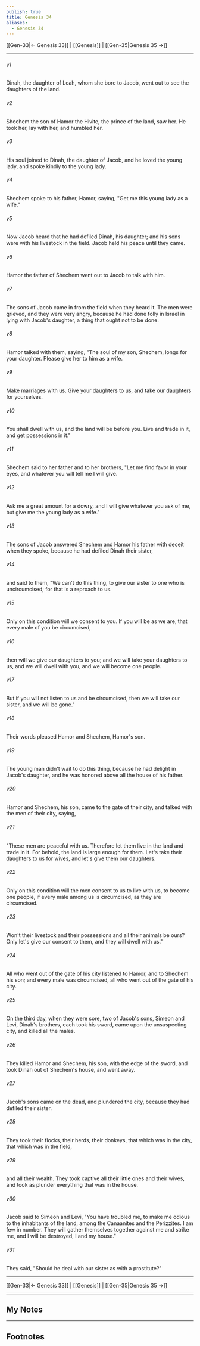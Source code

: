 ```yaml
---
publish: true
title: Genesis 34
aliases:
  - Genesis 34
---
```


[[Gen-33|← Genesis 33]] | [[Genesis]] | [[Gen-35|Genesis 35 →]]
***



###### v1 
Dinah, the daughter of Leah, whom she bore to Jacob, went out to see the daughters of the land. 

###### v2 
Shechem the son of Hamor the Hivite, the prince of the land, saw her. He took her, lay with her, and humbled her. 

###### v3 
His soul joined to Dinah, the daughter of Jacob, and he loved the young lady, and spoke kindly to the young lady. 

###### v4 
Shechem spoke to his father, Hamor, saying, "Get me this young lady as a wife." 

###### v5 
Now Jacob heard that he had defiled Dinah, his daughter; and his sons were with his livestock in the field. Jacob held his peace until they came. 

###### v6 
Hamor the father of Shechem went out to Jacob to talk with him. 

###### v7 
The sons of Jacob came in from the field when they heard it. The men were grieved, and they were very angry, because he had done folly in Israel in lying with Jacob's daughter, a thing that ought not to be done. 

###### v8 
Hamor talked with them, saying, "The soul of my son, Shechem, longs for your daughter. Please give her to him as a wife. 

###### v9 
Make marriages with us. Give your daughters to us, and take our daughters for yourselves. 

###### v10 
You shall dwell with us, and the land will be before you. Live and trade in it, and get possessions in it." 

###### v11 
Shechem said to her father and to her brothers, "Let me find favor in your eyes, and whatever you will tell me I will give. 

###### v12 
Ask me a great amount for a dowry, and I will give whatever you ask of me, but give me the young lady as a wife." 

###### v13 
The sons of Jacob answered Shechem and Hamor his father with deceit when they spoke, because he had defiled Dinah their sister, 

###### v14 
and said to them, "We can't do this thing, to give our sister to one who is uncircumcised; for that is a reproach to us. 

###### v15 
Only on this condition will we consent to you. If you will be as we are, that every male of you be circumcised, 

###### v16 
then will we give our daughters to you; and we will take your daughters to us, and we will dwell with you, and we will become one people. 

###### v17 
But if you will not listen to us and be circumcised, then we will take our sister, and we will be gone." 

###### v18 
Their words pleased Hamor and Shechem, Hamor's son. 

###### v19 
The young man didn't wait to do this thing, because he had delight in Jacob's daughter, and he was honored above all the house of his father. 

###### v20 
Hamor and Shechem, his son, came to the gate of their city, and talked with the men of their city, saying, 

###### v21 
"These men are peaceful with us. Therefore let them live in the land and trade in it. For behold, the land is large enough for them. Let's take their daughters to us for wives, and let's give them our daughters. 

###### v22 
Only on this condition will the men consent to us to live with us, to become one people, if every male among us is circumcised, as they are circumcised. 

###### v23 
Won't their livestock and their possessions and all their animals be ours? Only let's give our consent to them, and they will dwell with us." 

###### v24 
All who went out of the gate of his city listened to Hamor, and to Shechem his son; and every male was circumcised, all who went out of the gate of his city. 

###### v25 
On the third day, when they were sore, two of Jacob's sons, Simeon and Levi, Dinah's brothers, each took his sword, came upon the unsuspecting city, and killed all the males. 

###### v26 
They killed Hamor and Shechem, his son, with the edge of the sword, and took Dinah out of Shechem's house, and went away. 

###### v27 
Jacob's sons came on the dead, and plundered the city, because they had defiled their sister. 

###### v28 
They took their flocks, their herds, their donkeys, that which was in the city, that which was in the field, 

###### v29 
and all their wealth. They took captive all their little ones and their wives, and took as plunder everything that was in the house. 

###### v30 
Jacob said to Simeon and Levi, "You have troubled me, to make me odious to the inhabitants of the land, among the Canaanites and the Perizzites. I am few in number. They will gather themselves together against me and strike me, and I will be destroyed, I and my house." 

###### v31 
They said, "Should he deal with our sister as with a prostitute?"

***
[[Gen-33|← Genesis 33]] | [[Genesis]] | [[Gen-35|Genesis 35 →]]

---
## My Notes

---
## Footnotes